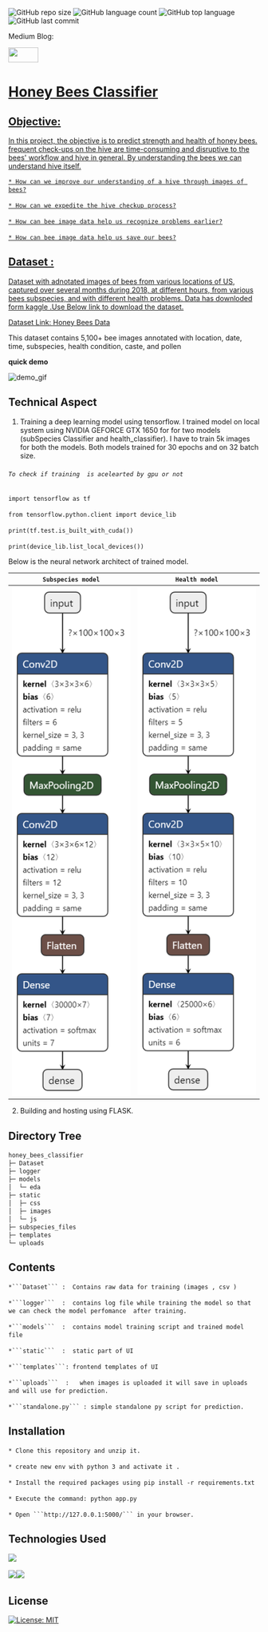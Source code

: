 
![GitHub repo size](https://img.shields.io/github/repo-size/Uttam580/Honey_Bees_Classifierir?style=plastic)
![GitHub language count](https://img.shields.io/github/languages/count/Uttam580/Honey_Bees_Classifier?style=plastic)
![GitHub top language](https://img.shields.io/github/languages/top/Uttam580/Honey_Bees_Classifier?style=plastic)
![GitHub last commit](https://img.shields.io/github/last-commit/Uttam580/Honey_Bees_Classifier?color=red&style=plastic)


Medium Blog: 

<a href ="https://medium.com/@uttam94/"> <img src="https://github.com/Uttam580/Uttam580/blob/master/img/medium.png" width=60 height=30>


# Honey Bees Classifier

## Objective: 

  In this project, the objective is to predict  strength and health of honey bees.
    frequent check-ups on the hive are time-consuming and disruptive to the bees' workflow and hive in general.
    By understanding the bees we can understand hive itself. 

    * How can we improve our understanding of a hive through images of bees?

    * How can we expedite the hive checkup process?

    * How can bee image data help us recognize problems earlier?

    * How can bee image data help us save our bees?


## Dataset :

  Dataset with adnotated images of bees from various locations of US, captured over several months during 2018, at different hours, from various bees subspecies, and with different health problems.
  Data has downloded form kaggle .Use Below link to download the dataset.

  <p>Dataset Link: <a href="https://www.kaggle.com/jenny18/honey-bee-annotated-images">Honey Bees Data </a></p>

  This dataset contains 5,100+ bee images annotated with location, date, time, subspecies, health condition, caste, and pollen


**quick demo**

  ![demo_gif](https://github.com/Uttam580/Honey_Bees_Classifier/blob/master/demo.gif)


## Technical Aspect

1. Training a deep learning model using tensorflow. I trained model on local system using NVIDIA GEFORCE GTX   1650 for for two models (subSpecies Classifier and health_classifier). I have to train 5k images for both the models. Both models trained for 30 epochs and on 32 batch size.

###### ```To check if training  is acelearted by gpu or not```

    import tensorflow as tf 

    from tensorflow.python.client import device_lib

    print(tf.test.is_built_with_cuda())

    print(device_lib.list_local_devices())

Below is the neural network architect of trained model.

**```Subspecies model```**            |  **```Health model```**
:-------------------------:|:-------------------------:
![Subspecies model](https://github.com/Uttam580/Honey_Bees_Classifier/blob/master/Subspecies_classifier.h5.png) |  ![Health model ](https://github.com/Uttam580/Honey_Bees_Classifier/blob/master/health_classifier.h5.png)


2. Building and hosting using FLASK.

## Directory Tree

```
honey_bees_classifier
├─ Dataset
├─ logger
├─ models
│  └─ eda
├─ static
│  ├─ css
│  ├─ images
│  └─ js
├─ subspecies_files
├─ templates
└─ uploads
```


##  Contents

    *```Dataset``` :  Contains raw data for training (images , csv )

    *```logger```  :  contains log file while training the model so that we can check the model perfomance  after training.

    *```models```  :  contains model training script and trained model file

    *```static```  :  static part of UI

    *```templates```: frontend templates of UI

    *```uploads```  :   when images is uploaded it will save in uploads and will use for prediction.

    *```standalone.py``` : simple standalone py script for prediction. 


  
## Installation

    * Clone this repository and unzip it.

    * create new env with python 3 and activate it .

    * Install the required packages using pip install -r requirements.txt

    * Execute the command: python app.py

    * Open ```http://127.0.0.1:5000/``` in your browser.

## Technologies Used

![](https://forthebadge.com/images/badges/made-with-python.svg)

[<img target="_blank" src="https://www.tensorflow.org/images/tf_logo_social.png" width=280>](https://www.tensorflow.org)[<img target="_blank" src="https://flask.palletsprojects.com/en/1.1.x/_images/flask-logo.png" width=170>](https://flask.palletsprojects.com/en/1.1.x/) 

## License
[![License: MIT](https://img.shields.io/badge/License-MIT-yellow.svg)](https://opensource.org/licenses/MIT)
